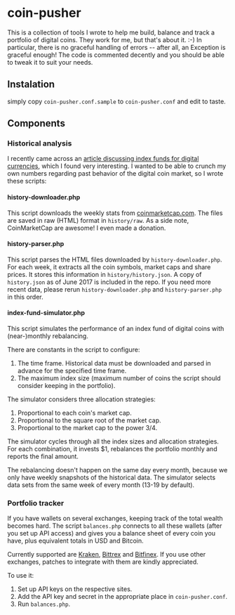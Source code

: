 # coin-pusher

This is a collection of tools I wrote to help me build, balance and track a portfolio of digital coins. They work for me, but that's about it. :-) In particular, there is no graceful handling of errors -- after all, an Exception is graceful enough! The code is commented decently and you should be able to tweak it to suit your needs.

## Instalation

simply copy `coin-pusher.conf.sample` to `coin-pusher.conf` and edit to taste.

## Components

### Historical analysis

I recently came across an [article discussing index funds for digital currencies](http://www.coindesk.com/cryptocurrency-index-funds-simulations-surprising-results/), which I found very interesting. I wanted to be able to crunch my own numbers regarding past behavior of the digital coin market, so I wrote these scripts:

#### history-downloader.php

This script downloads the weekly stats from [coinmarketcap.com](https://coinmarketcap.com/historical/). The files are saved in raw (HTML) format in `history/raw`. As a side note, CoinMarketCap are awesome! I even made a donation.

#### history-parser.php

This script parses the HTML files downloaded by `history-downloader.php`. For each week, it extracts all the coin symbols, market caps and share prices. It stores this information in `history/history.json`. A copy of `history.json` as of June 2017 is included in the repo. If you need more recent data, please rerun `history-downloader.php` and `history-parser.php` in this order.

#### index-fund-simulator.php

This script simulates the performance of an index fund of digital coins with (near-)monthly rebalancing.

There are constants in the script to configure:

1. The time frame. Historical data must be downloaded and parsed in advance for the specified time frame.
2. The maximum index size (maximum number of coins the script should consider keeping in the portfolio).

The simulator considers three allocation strategies:
 
1. Proportional to each coin's market cap.
2. Proportional to the square root of the market cap.
3. Proportional to the market cap to the power 3/4.

The simulator cycles through all the index sizes and allocation strategies. For each combination, it invests $1, rebalances the portfolio monthly and reports the final amount.

The rebalancing doesn't happen on the same day every month, because we only have weekly snapshots of the historical data. The simulator selects data sets from the same week of every month (13-19 by default).

### Portfolio tracker

If you have wallets on several exchanges, keeping track of the total wealth becomes hard. The script `balances.php` connects to all these wallets (after you set up API access) and gives you a balance sheet of every coin you have, plus equivalent totals in USD and Bitcoin.

Currently supported are [Kraken](https://www.kraken.com/), [Bittrex](https://bittrex.com/) and [Bitfinex](https://www.bitfinex.com/). If you use other exchanges, patches to integrate with them are kindly appreciated.

To use it:

1. Set up API keys on the respective sites.
2. Add the API key and secret in the appropriate place in `coin-pusher.conf`.
3. Run `balances.php`.
